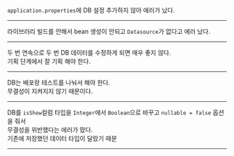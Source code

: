 `application.properties`에 DB 설정 추가하지 않아 에러가 났다.

---

라이브러리 빌드를 안해서 bean 생성이 안되고 `Datasource`가 없다고 에러 났다.

---

두 번 연속으로 두 번 DB 데이터를 수정하게 되면 매우 좋지 않다.   
기획 단계에서 잘 기획 해야 한다.

---

DB는 배포랑 테스트를 나눠서 해야 한다.   
무결성이 지켜지지 않기 때문이다.

---

DB를 `isShow`컬럼 타입을 `Integer`에서 `Boolean`으로 바꾸고 `nullable = false` 옵션을 줘서   
무결성을 위반했다는 에러가 떴다.   
기존에 저장했던 데이터 타입이 달랐기 때문

---

